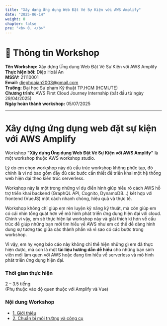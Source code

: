 ```yaml
---
title: "Xây dựng Ứng dụng Web Đặt Vé Sự Kiện với AWS Amplify"
date: "2025-06-14"
weight: 0
chapter: false
pre: "<b> 0. </b>"
---
```


# 📌 Thông tin Workshop

**Tên Workshop:** Xây dựng Ứng dụng Web Đặt Vé Sự Kiện với AWS Amplify  
**Thực hiện bởi:** Diệp Hoài An  
**MSSV:** 21110001  
**Email:** diephoaian2003@gmail.com  
**Trường:** Đại học Sư phạm Kỹ thuật TP.HCM (HCMUTE)  
**Chương trình:** AWS First Cloud Journey Internship (bắt đầu từ ngày 29/04/2025)  
**Ngày hoàn thành workshop:** 05/07/2025  

---

# Xây dựng ứng dụng web đặt sự kiện với AWS Amplify

Workshop **"Xây dựng Ứng dụng Web Đặt Vé Sự Kiện với AWS Amplify"** là một workshop thuộc AWS workshop studio.  

Lý do em chọn workshop này dù cấu trúc workshop không phức tạp, đó chính là vì nó bao gồm đầy đủ các bước cần thiết để triển khai một hệ thống web hiện đại theo kiến trúc serverless.

Workshop này là một trong những ví dụ điển hình giúp hiểu rõ cách AWS hỗ trợ triển khai backend (GraphQL API, Cognito, DynamoDB...) kết hợp với frontend (VueJS) một cách nhanh chóng, hiệu quả và thực tế.

Workshop không chỉ giúp em rèn luyện kỹ năng kỹ thuật, mà còn giúp em có cái nhìn tổng quát hơn về mô hình phát triển ứng dụng hiện đại với cloud. Chính vì vậy, em sẽ thực hiện lại workshop này và giải thích kĩ hơn về cấu trúc để giúp những bạn mới tìm hiểu về AWS như em có thể dễ dàng hình dung sự tương tác giữa các thành phần và vì sao có các bước trong workshop.

Vì vậy, em hy vọng báo cáo này không chỉ thể hiện những gì em đã thực hiện được, mà còn là một **tài liệu hướng dẫn dễ hiểu** cho những bạn sinh viên mới làm quen với AWS hoặc đang tìm hiểu về serverless và mô hình phát triển ứng dụng hiện đại.


### Thời gian thực hiện

2 – 3.5 tiếng  
(Phụ thuộc vào độ quen thuộc với Amplify và Vue)

### Nội dung Workshop

- [1. Giới thiệu](./1-introduce/)
- [2. Chuẩn bị môi trường và công cụ](./2-prerequiste/)